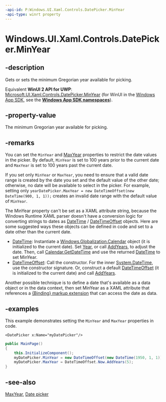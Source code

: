 ```yaml
---
-api-id: P:Windows.UI.Xaml.Controls.DatePicker.MinYear
-api-type: winrt property
---
```


<!-- Property syntax
public Windows.Foundation.DateTime MinYear { get;  set; }
-->

# Windows.UI.Xaml.Controls.DatePicker.MinYear

## -description

Gets or sets the minimum Gregorian year available for picking.

Equivalent **WinUI 2 API for UWP**: [Microsoft.UI.Xaml.Controls.DatePicker.MinYear](/windows/winui/api/microsoft.ui.xaml.controls.datepicker.minyear) (for WinUI in the [Windows App SDK](/windows/apps/windows-app-sdk/), see the **[Windows App SDK namespaces](/windows/windows-app-sdk/api/winrt/)**).

## -property-value

The minimum Gregorian year available for picking.

## -remarks

You can set the `MinYear` and [MaxYear](datepicker_maxyear.md) properties to restrict the date values in the picker. By default, `MinYear` is set to 100 years prior to the current date and `MaxYear` is set to 100 years past the current date.

If you set only `MinYear` or `MaxYear`, you need to ensure that a valid date range is created by the date you set and the default value of the other date; otherwise, no date will be available to select in the picker. For example, setting only `yearDatePicker.MaxYear = new DateTimeOffset(new DateTime(900, 1, 1));` creates an invalid date range with the default value of `MinYear`.

The MinYear property can't be set as a XAML attribute string, because the Windows Runtime XAML parser doesn't have a conversion logic for converting strings to dates as [DateTime](../windows.foundation/datetime.md) / [DateTimeOffset](/dotnet/api/system.datetimeoffset?view=dotnet-uwp-10.0&preserve-view=true) objects. Here are some suggested ways these objects can be defined in code and set to a date other than the current date.

+ [DateTime](../windows.foundation/datetime.md): Instantiate a [Windows.Globalization.Calendar](../windows.globalization/calendar.md) object (it is initialized to the current date). Set [Year](../windows.globalization/calendar_year.md), or call [AddYears](../windows.globalization/calendar_addyears_1853430648.md), to adjust the date. Then, call [Calendar.GetDateTime](../windows.globalization/calendar_getdatetime_624256552.md) and use the returned [DateTime](../windows.foundation/datetime.md) to set MinYear.
+ [DateTimeOffset](/dotnet/api/system.datetimeoffset?view=dotnet-uwp-10.0&preserve-view=true): Call the  constructor. For the inner [System.DateTime](/dotnet/api/system.datetime?view=dotnet-uwp-10.0&preserve-view=true), use the  constructor signature. Or, construct a default [DateTimeOffset](/dotnet/api/system.datetimeoffset?view=dotnet-uwp-10.0&preserve-view=true) (it is initialized to the current date) and call [AddYears](/dotnet/api/system.datetimeoffset.addyears?view=dotnet-uwp-10.0&preserve-view=true).

Another possible technique is to define a date that's available as a data object or in the data context, then set MinYear as a XAML attribute that references a [{Binding} markup extension](/windows/uwp/xaml-platform/binding-markup-extension) that can access the date as data.

## -examples

This example demonstrates setting the `MinYear` and `MaxYear` properties in code.

```xaml
<DatePicker x:Name="myDatePicker"/>
```

```csharp
public MainPage()
{
    this.InitializeComponent();
    myDatePicker.MinYear = new DateTimeOffset(new DateTime(1950, 1, 1));
    myDatePicker.MaxYear = DateTimeOffset.Now.AddYears(5);
}
```

## -see-also

[MaxYear](datepicker_maxyear.md), [Date picker](/windows/uwp/design/controls-and-patterns/date-picker)
